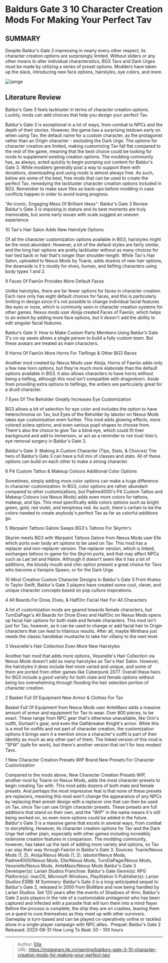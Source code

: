 # Baldurs Gate 3 10 Character Creation Mods For Making Your Perfect Tav


## SUMMARY 


 Despite 
Baldur&#39;s Gate 3
 impressing in nearly every other respect, its character creation options are surprisingly limited. 
 Without sliders or any other means to alter individual characteristics, 
BG3
 Tavs and Dark Urges must be made by utilizing a series of preset options. 
 Modders have taken up the slack, introducing new face options, hairstyles, eye colors, and more. 

![iamge](https://static1.srcdn.com/wordpress/wp-content/uploads/2023/11/baldur-s-gate-3-10-character-creation-mods-for-making-your-perfect-tav.jpg)

## Literature Review

Baldur’s Gate 3 feels lackluster in terms of character creation options. Luckily, mods can add choices that help you design your perfect Tav.




Baldur&#39;s Gate 3 is exceptional in a lot of ways, from combat to NPCs and the depth of their stories. However, the game has a surprising letdown early on when using Tav, the default name for a custom character, as the protagonist rather than an Origin character - excluding the Dark Urge. The options for character creation are limited, making customizing Tav fall flat compared to the rest of the game, meaning that the best choice could be looking for mods to supplement existing creation options.
The modding community has, as always, acted quickly to begin pumping out content for Baldur&#39;s Gate 3. While modders generally post a way to support them with donations, downloading and using mods is almost always free. As such, below are some of the best, free mods that can be used to create the perfect Tav, remedying the lackluster character creation options included in BG3. Remember to make save files as back-ups before modding in case conflicts happen in order to avoid losing progress.
            
 
 &#34;An Iconic, Engaging Mess Of Brilliant Ideas&#34;: Baldur&#39;s Gate 3 Review 
Baldur&#39;s Gate 3 is imposing in stature and its best moments are truly memorable, but some early issues with scale suggest an uneven experience.













 








 10  Tav&#39;s Hair Salon 
Adds New Hairstyle Options


 







Of all the character customization options available in BG3, hairstyles might be the most abundant. However, a lot of the default styles are fairly similar, and the long hair options are pretty lackluster without as many choices for hair tied back or hair that&#39;s longer than shoulder-length. While Tav&#39;s Hair Salon, uploaded to Nexus Mods by Toarie, adds dozens of new hair options, the downside is it&#39;s mostly for elves, human, and tiefling characters using body types 1 and 2.





 9  Faces Of Faerûn 
Provides More Default Faces
        

Unlike hairstyles, there are far fewer options for faces in character creation. Each race only has eight default choices for faces, and this is particularly limiting in design since it&#39;s not possible to change individual facial features like eyes or nose, which is commonly seen in character creation systems for other games. Nexus mods user Aloija created Faces of Faerûn, which helps to an extent by adding more face options, but it doesn&#39;t add the ability to edit singular facial features.
            
 
 Baldur’s Gate 3: How to Make Custom Party Members 
Using Baldur’s Gate 3&#39;s co-op saves allows a single person to build a fully custom team. But these avatars are treated as main characters.









 8  Horns Of Faerûn 
More Horns For Tieflings &amp; Other BG3 Races
        

Another mod created by Nexus Mods user Aloija, Horns of Faerûn adds only a few new horn options, but they&#39;re much more elaborate than the default options available in BG3. It also allows characters to have horns without being a tiefling, although this mod isn&#39;t compatible with dragonborn. Aside from providing extra options to tieflings, the antlers are particularly great for a druid character.





 7  Eyes Of The Beholder 
Greatly Increases Eye Customization


 







BG3 allows a bit of selection for eye color and includes the option to have heterochromia on Tav, but Eyes of the Beholder by labotor on Nexus Mods takes eye customization even further. This mod adds glowing effects, more colored sclera options, and even various pupil shapes to choose from. There&#39;s also the choice to give Tav a blind eye, which could fit their background and add to immersion, or act as a reminder to not trust Volo&#39;s eye removal surgery in Baldur&#39;s Gate 3.
            
 
 Baldur&#39;s Gate 3: Making A Custom Character (Tips, Stats, &amp; Choices) 
The hero of Baldur’s Gate 3 can have a full mix of classes and stats. All of these options can build on each other to make a strong character.









 6  P4 Custom Tattoo &amp; Makeup Colours 
Additional Color Options
        

Sometimes, simply adding more color options can make a huge difference in character customization. In BG3, color options are rather abundant compared to other customizations, but Padme4000&#39;s P4 Custom Tattoo and Makeup Colours (via Nexus Mods) adds even more colors for tattoos, makeup, and lips. This mod specifically adds colors options such as bright green, gold, red violet, and temptress red. As such, there&#39;s certain to be the colors needed to create anybody&#39;s perfect Tav as far as colorful additions go.





 5  Warpaint Tattoos Galore 
Swaps BG3&#39;s Tattoos For Skyrim&#39;s
        

Skyrim meets BG3 with Warpaint Tattoos Galore from Nexus Mods user Elle which ports over body art options to be used on Tav. This mod has a replacer and non-replacer version. The replacer version, which is linked, exchanges tattoos in-game for the Skyrim ports, and that may affect NPCs such as Lae&#39;zel and Halsin. Although it doesn&#39;t seem like it has a lot of additions, the bloody mouth and chin option present a great choice for Tavs who become a Vampire Spawn, or for the Dark Urge.
            
 
 10 Most Creative Custom Character Designs In Baldur&#39;s Gate 3 
From Kratos to Taylor Swift, Baldur&#39;s Gate 3 players have created some cool, clever, and unique character concepts based on pop culture inspirations.









 4  All Beards For Drow, Elves, &amp; HalfOrc 
Facial Hair For All Characters
        

A lot of customization mods are geared towards female characters, but TurnDaPage&#39;s All Beards for Drow Elves and HalfOrc on Nexus Mods opens up facial hair options for both male and female characters. This mod isn&#39;t just for Tav, however, as it can be used to change or add facial hair to Origin characters that can lead to hilarious results. After all, maybe Minthara just needs the classic handlebar mustache to take her villainy to the next level.





 3  Vessnelle&#39;s Hair Collection 
Even More New Hairstyles
        

Another hair mod that adds more options, Vessnelle&#39;s Hair Collection via Nexus Mods doesn&#39;t add as many hairstyles as Tav&#39;s Hair Salon. However, the hairstyles it does include feel more varied and unique, and some of them are ported from other games like Cyberpunk 2077. Overall these hairs for BG3 include a good variety for both male and female options without being too overwhelming through flooding the hair selection portion of character creation.





 2  Basket Full Of Equipment 
New Armor &amp; Clothes For Tav


 







Basket Full Of Equipment from Nexus Mods user AnteMaxx adds a massive amount of armor and equipment for Tav to wear. Over 800 pieces, to be exact. These range from NPC gear that&#39;s otherwise unavailable, like Orin&#39;s outfit, Gortash&#39;s gear, and even the Oathbreaker Knight&#39;s armor. While this is a mod for outfits and not part of character creation, the customization options it brings earn it a mention since a character&#39;s outfit is part of their identity as much as any other part of them. The linked version of this mod is &#34;SFW&#34; (safe for work), but there&#39;s another version that isn&#39;t for less modest Tavs.





 1  New Character Creation Presets WIP 
Brand New Presets For Character Customization
        

Compared to the mods above, New Character Creation Presets WIP, another mod by Toarie on Nexus Mods, adds the most character presets to begin creating Tav with. This mod adds dozens of both male and female presets. And perhaps the most impressive feat is that none of these presets are replacers, meaning this mod won&#39;t change the appearance of any NPCs by replacing their preset design with a replacer one that can then be used on Tav, since Tav can use Origin character presets. These presets are full additions that stand on their own, and the &#34;WIP&#34; in the name means it&#39;s still being worked on, so even more options could be added in the future.
Baldur&#39;s Gate 3 is a massive game that excels in several ways, from combat to storytelling. However, its character creation options for Tav and the Dark Urge feel rather plain, especially with other games including incredibly extensive creation features in comparison. The modding community, however, has taken up the task of adding more variety and options, so Tav can slay their way through Faerûn in Baldur&#39;s Gate 3.
Sources: Toarie/Nexus Mods (1, 2), Aloija/Nexus Mods (1, 2), labotor/Nexus Mods, Padme4000/Nexus Mods, Elle/Nexus Mods, TurnDaPage/Nexus Mods, Vessnelle/Nexus Mods, AnteMaxx/Nexus Mods
               Baldur&#39;s Gate 3   Developer(s):   Larian Studios    Franchise:   Baldur&#39;s Gate    Genre(s):   RPG    Platform(s):   macOS, Microsoft Windows, PlayStation 5    Publisher(s):   Larian Studios    ESRB:   M    Summary:   Baldur&#39;s Gate 3 is a long-anticipated sequel to Baldur&#39;s Gate 2, released in 2000 from BioWare and now being handled by Larian Studios. Set 120 years after the events of Shadows of Amn, Baldur&#39;s Gate 3 puts players in the role of a customizable protagonist who has been captured and infected with a parasite that will turn them into a mind flayer. Before the process is complete, the ship they are on crashes, leaving them on a quest to cure themselves as they meet up with other survivors. Gameplay is turn-based and can be played co-operatively online or tackled alone in a single-player campaign with NPC allies.     Prequel:   Baldur&#39;s Gate 2    Released:   2023-08-31    How Long To Beat:   50 - 100 hours      

---

> Author: [Ella](https://instagram.hk.cn/)  
> URL: https://instagram.hk.cn/gaming/baldurs-gate-3-10-character-creation-mods-for-making-your-perfect-tav/  

